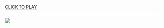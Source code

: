 
<a href="https://premium76.site?title=3d_snake_game_unblocked&ref=13M">CLICK TO PLAY</a></h3>
<hr>

<a href="https://premium76.site?title=3d_snake_game_unblocked&ref=13M"><img src="https://clearcache.store/games.png"></a>


